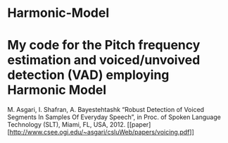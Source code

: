 # Harmonic-Model

# My code for the Pitch frequency estimation and voiced/unvoived detection (VAD) employing Harmonic Model

M. Asgari, I. Shafran, A. Bayestehtashk “Robust Detection of Voiced Segments In Samples Of Everyday Speech”, in Proc. of Spoken Language Technology (SLT), Miami, FL, USA, 2012.
[[paper][http://www.csee.ogi.edu/~asgari/csluWeb/papers/voicing.pdf]]
